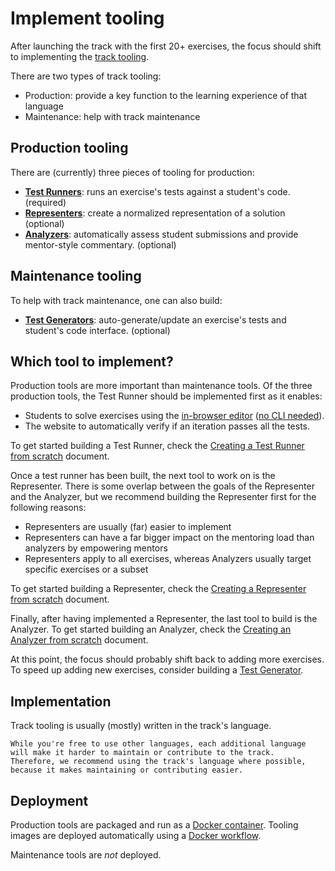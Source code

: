 # Implement tooling

After launching the track with the first 20+ exercises, the focus should shift to implementing the [track tooling](/docs/building/tooling).

There are two types of track tooling:

- Production: provide a key function to the learning experience of that language
- Maintenance: help with track maintenance

## Production tooling

There are (currently) three pieces of tooling for production:

- **[Test Runners](/docs/building/tooling/test-runners)**: runs an exercise's tests against a student's code. (required)
- **[Representers](/docs/building/tooling/representers)**: create a normalized representation of a solution (optional)
- **[Analyzers](/docs/building/tooling/analyzers)**: automatically assess student submissions and provide mentor-style commentary. (optional)

## Maintenance tooling

To help with track maintenance, one can also build:

- **[Test Generators](/docs/building/tooling/test-generators)**: auto-generate/update an exercise's tests and student's code interface. (optional)

## Which tool to implement?

Production tools are more important than maintenance tools.
Of the three production tools, the Test Runner should be implemented first as it enables:

- Students to solve exercises using the [in-browser editor](/docs/using/solving-exercises/using-the-online-editor) ([no CLI needed](/docs/using/solving-exercises/working-locally)).
- The website to automatically verify if an iteration passes all the tests.

To get started building a Test Runner, check the [Creating a Test Runner from scratch](/docs/building/tooling/test-runners/creating-from-scratch) document.

Once a test runner has been built, the next tool to work on is the Representer.
There is some overlap between the goals of the Representer and the Analyzer, but we recommend building the Representer first for the following reasons:

- Representers are usually (far) easier to implement
- Representers can have a far bigger impact on the mentoring load than analyzers by empowering mentors
- Representers apply to all exercises, whereas Analyzers usually target specific exercises or a subset

To get started building a Representer, check the [Creating a Representer from scratch](/docs/building/tooling/representers/creating-from-scratch) document.

Finally, after having implemented a Representer, the last tool to build is the Analyzer.
To get started building an Analyzer, check the [Creating an Analyzer from scratch](/docs/building/tooling/analyzers/creating-from-scratch) document.

At this point, the focus should probably shift back to adding more exercises.
To speed up adding new exercises, consider building a [Test Generator](/docs/building/tooling/test-generators).

## Implementation

Track tooling is usually (mostly) written in the track's language.

```exercism/caution
While you're free to use other languages, each additional language will make it harder to maintain or contribute to the track.
Therefore, we recommend using the track's language where possible, because it makes maintaining or contributing easier.
```

## Deployment

Production tools are packaged and run as a [Docker container](/docs/building/tooling/docker).
Tooling images are deployed automatically using a [Docker workflow](https://github.com/exercism/generic-test-runner/blob/main/.github/workflows/docker.yml).

Maintenance tools are _not_ deployed.
